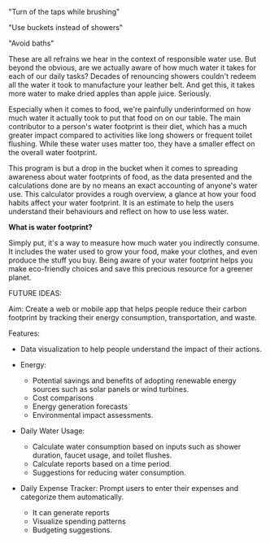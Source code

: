"Turn of the taps while brushing"

"Use buckets instead of showers"

"Avoid baths"

These are all refrains we hear in the context of responsible water use. But beyond the obvious, are we actually aware of how much water it takes for each of our daily tasks? Decades of renouncing showers couldn't redeem all the water it took to manufacture your leather belt. And get this, it takes more water to make dried apples than apple juice. Seriously.

Especially when it comes to food, we're painfully underinformed on how much water it actually took to put that food on on our table. The main contributor to a person's water footprint is their diet, which has a much greater impact compared to activities like long showers or frequent toilet flushing. While these water uses matter too, they have a smaller effect on the overall water footprint.


This program is but a drop in the bucket when it comes to spreading awareness about water footprints of food, as the data presented and the calculations done are by no means an exact accounting of anyone's water use. This calculator provides a rough overview, a glance at how your food habits affect your water footprint. It is an estimate to help the users understand their behaviours and reflect on how to use less water.


<b>What is water footprint?</b>
	
Simply put, it's a way to measure how much water you indirectly consume. It includes the water used to grow your food, make your clothes, and even produce the stuff you buy. Being aware of your water footprint helps you make eco-friendly choices and save this precious resource for a greener planet. 


FUTURE IDEAS:


Aim: Create a web or mobile app that helps people reduce their carbon footprint by tracking their energy consumption, transportation, and waste. 


Features:

- Data visualization to help people understand the impact of their actions.

- Energy: 
	- Potential savings and benefits of adopting renewable energy sources such as solar panels or wind turbines. 
	- Cost comparisons
	- Energy generation forecasts
	- Environmental impact assessments.

- Daily Water Usage: 
	- Calculate water consumption based on inputs such as shower duration, faucet usage, and toilet flushes.
	- Calculate reports based on a time period.
	- Suggestions for reducing water consumption.

- Daily Expense Tracker: Prompt users to enter their expenses and categorize them automatically. 
	- It can generate reports
	- Visualize spending patterns
	- Budgeting suggestions.